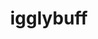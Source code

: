 ---
id: 174
title: igglybuff
types: [normal,fairy]
image: https://raw.githubusercontent.com/PokeAPI/sprites/master/sprites/pokemon/174.png
---
